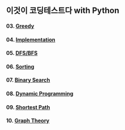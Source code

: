 ## 이것이 코딩테스트다 with Python
#### 03. [Greedy](https://github.com/JIYUNHYEOK/Coding_Test/tree/main/This_is_coding_test/03_Greedy)
#### 04. [Implementation](https://github.com/JIYUNHYEOK/Coding_Test/tree/main/This_is_coding_test/04_Implementation)
#### 05. [DFS/BFS](https://github.com/JIYUNHYEOK/Coding_Test/tree/main/This_is_coding_test/05_DFS%26BFS)
#### 06. [Sorting](https://github.com/JIYUNHYEOK/Coding_Test/tree/main/This_is_coding_test/06_Sorting)
#### 07. [Binary Search](https://github.com/JIYUNHYEOK/Coding_Test/tree/main/This_is_coding_test/07_Binary%20Search)
#### 08. [Dynamic Programming](https://github.com/JIYUNHYEOK/Coding_Test/tree/main/This_is_coding_test/08_Dynamic%20Programming)
#### 09. [Shortest Path](https://github.com/JIYUNHYEOK/Coding_Test/tree/main/This_is_coding_test/09_Shortest%20Path)
#### 10. [Graph Theory](https://github.com/JIYUNHYEOK/Coding_Test/tree/main/This_is_coding_test/10_Graph%20Theory)
